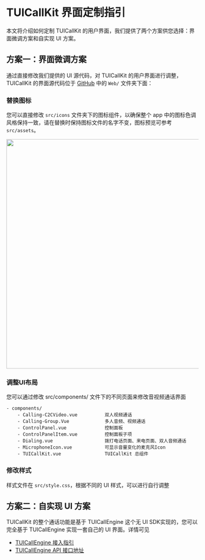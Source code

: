 # TUICallKit 界面定制指引

本文将介绍如何定制 TUICallKit 的用户界面，我们提供了两个方案供您选择：界面微调方案和自实现 UI 方案。

## 方案一：界面微调方案

通过直接修改我们提供的 UI 源代码，对 TUICallKit 的用户界面进行调整，TUICallKit 的界面源代码位于 [GitHub](https://github.com/tencentyun/TUICallKit) 中的 `Web/` 文件夹下面：

### 替换图标

您可以直接修改 `src/icons` 文件夹下的图标组件，以确保整个 app 中的图标色调风格保持一致，请在替换时保持图标文件的名字不变，图标预览可参考 `src/assets`。

<!-- <img style="width:600px; max-width: inherit;" src="https://qcloudimg.tencent-cloud.cn/raw/a8bd4a66f3a8071ea94eb5b270387386.png"/> -->

<img style="width:600px; max-width: inherit;" src="https://user-images.githubusercontent.com/57169560/194735399-64e56ca4-b25b-4eba-8470-92bb55013acc.png"/>

### 调整UI布局

您可以通过修改 src/components/ 文件下的不同页面来修改音视频通话界面

```
- components/
    - Calling-C2CVideo.vue          双人视频通话
    - Calling-Group.Vue             多人音频、视频通话
    - ControlPanel.vue              控制面板
    - ControlPanelItem.vue          控制面板子项
    - Dialing.vue                   拨打电话页面、来电页面、双人音频通话
    - MicrophoneIcon.vue            可显示音量变化的麦克风Icon
    - TUICallKit.vue                TUICallKit 总组件
```

### 修改样式

样式文件在 `src/style.css`，根据不同的 UI 样式，可以进行自行调整

## 方案二：自实现 UI 方案

TUICallKit 的整个通话功能是基于 TUICallEngine 这个无 UI SDK实现的，您可以完全基于 TUICallEngine 实现一套自己的 UI 界面。详情可见

- [TUICallEngine 接入指引](https://www.npmjs.com/package/tuicall-engine-webrtc)
- [TUICallEngine API 接口地址](https://cloud.tencent.com/document/product/647/78757)